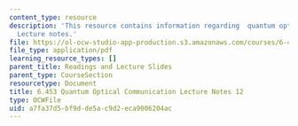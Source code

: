```yaml
---
content_type: resource
description: 'This resource contains information regarding  quantum optical communication:
  Lecture notes.'
file: https://ol-ocw-studio-app-production.s3.amazonaws.com/courses/6-453-quantum-optical-communication-fall-2016/a7fa37d5bf9dde5ac9d2eca9006204ac_MIT6_453F16_Lect12.pdf
file_type: application/pdf
learning_resource_types: []
parent_title: Readings and Lecture Slides
parent_type: CourseSection
resourcetype: Document
title: 6.453 Quantum Optical Communication Lecture Notes 12
type: OCWFile
uid: a7fa37d5-bf9d-de5a-c9d2-eca9006204ac
---
```

